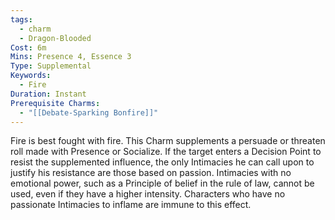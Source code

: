 ```yaml
---
tags:
  - charm
  - Dragon-Blooded
Cost: 6m
Mins: Presence 4, Essence 3
Type: Supplemental
Keywords:
  - Fire
Duration: Instant
Prerequisite Charms:
  - "[[Debate-Sparking Bonfire]]"
---
```

Fire is best fought with fire. This Charm supplements a persuade or threaten roll made with Presence or Socialize. If the target enters a Decision Point to resist the supplemented influence, the only Intimacies he can call upon to justify his resistance are those based on passion. Intimacies with no emotional power, such as a Principle of belief in the rule of law, cannot be used, even if they have a higher intensity. Characters who have no passionate Intimacies to inflame are immune to this effect.